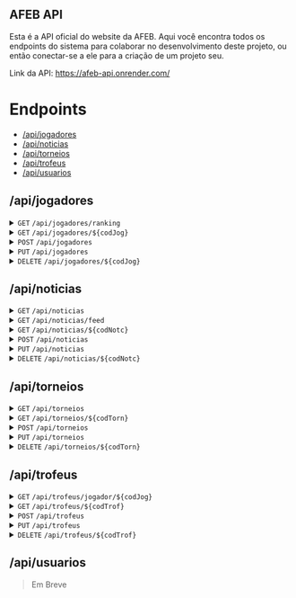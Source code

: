 ## AFEB API

Esta é a API oficial do website da AFEB. Aqui você encontra todos os endpoints
do sistema para colaborar no desenvolvimento deste projeto, ou então conectar-se
a ele para a criação de um projeto seu.

Link da API: <a href="https://afeb-api.onrender.com/">https://afeb-api.onrender.com/</a>

# Endpoints

* [/api/jogadores](#apijogadores)
* [/api/noticias](#apinoticias)
* [/api/torneios](#apitorneios)
* [/api/trofeus](#apitrofeus)
* [/api/usuarios](#apiusuarios)

## /api/jogadores

<details>
  <summary> <code>GET</code> <code>/api/jogadores/ranking</code> </summary>

  ### Descrição

  Retorna um ranking com o Top 10 jogadores mais bem rankeados da AFEB.

  ### Parâmetros

  > Nenhum

  ### Status codes

  | Status Code | Description |
  | :--- | :--- |
  | 200 | `OK` |
  | 500 | `INTERNAL SERVER ERROR` |

  ### Response
  ```js
  {
    "ranking": []object,
    "message": string || null,
    "error": string || null
  }
  ```

  Exemplo:
  ```js
  {
    "message": "Ranking encontrado com sucesso!",
    "ranking": [
      {
        "codJog": 1,
        "nome": "Lucas Guedes",
        "apelido": "Guedes",
        "tituloAFEB": "MNB",
        "info": "Fundador da AFEB.",
        "eloRapid": 3200,
        "eloBlitz": 3400,
        "dataNascimento": "2005-09-02",
        "trofeus": null
      },
      {
        "codJog": 2,
        "nome": "Bye",
        "apelido": null,
        "tituloAFEB": "GMB",
        "info": "O bye",
        "eloRapid": 9999,
        "eloBlitz": 9999,
        "dataNascimento": "0000-01-01",
        "trofeus": null
      }
    ]
  }
  ```
</details>

<details>
  <summary> <code>GET</code> <code>/api/jogadores/${codJog}</code> </summary>

  ### Descrição

  Retorna os dados de um jogador, juntamente de suas premiações na AFEB.

  ### Parâmetros

  | param.    |  tipo     | data type   | desc.                                                            |
  |-----------|-----------|-------------|------------------------------------------------------------------|
  | codJog    |  required | string      | Código do jogador a ser buscado.                                 |

  ### Status codes

  | Status Code | Description |
  | :--- | :--- |
  | 200 | `OK` |
  | 404 | `NOT FOUND` |
  | 500 | `INTERNAL SERVER ERROR` |

  ### Response
  ```js
  {
    "jogador": object,
    "message": string || null,
    "error": string || null
  }
  ```

  Exemplo:
  ```js
  {
    "jogador": {
      "codJog": 2,
      "nome": "Bye",
      "apelido": null,
      "tituloAFEB": "GMB",
      "info": "O bye",
      "eloRapid": 9999,
      "eloBlitz": 9999,
      "dataNascimento": "0000-01-01",
      "trofeus": [
        {
          "codTrof": 0,
          "codJog": 0,
          "codTorn": 0,
          "torneio": "1º Campeonato Mundial da FIDE",
          "posicao": 1
        }
      ]
    },
    "message": "Jogador encontrado com sucesso!"
  }
  ```
</details>

<details>
  <summary> <code>POST</code> <code>/api/jogadores</code> </summary>

  ### Descrição

  Registra um novo jogador no sistema

  ### Status codes

  | Status Code | Description |
  | :--- | :--- |
  | 201 | `CREATED` |
  | 400 | `BAD REQUEST` |
  | 500 | `INTERNAL SERVER ERROR` |

  ### Request body
  ```js
  {
    "nome": string,
    "apelido": string || null,
    "tituloAFEB": string || null,
    "info": string || null,
    "eloRapid": Number || null,
    "eloBlitz": Number || null,
    "dataNascimento": string
  }
  ```

  Exemplo:
  ```js
  {
    "nome": "Bye",
    "apelido": "Ciao",
    "tituloAFEB": "GMB",
    "info": "O bye.",
    "eloRapid": 9999,
    "eloBlitz": 9999,
    "dataNascimento": "1287-01-01"
  }
  ```

  ### Response
  ```js
  {
    "message": string || null,
    "error": string || null
  }
  ```

  Exemplo:
  ```js
  {
    "message": "Jogador registrado com sucesso!"
  }
  ```
</details>

<details>
  <summary> <code>PUT</code> <code>/api/jogadores</code> </summary>

  ### Descrição

  Atualiza os dados de um jogador no sistema

  ### Status codes

  | Status Code | Description |
  | :--- | :--- |
  | 200 | `OK` |
  | 400 | `BAD REQUEST` |
  | 404 | `NOT FOUND` |
  | 500 | `INTERNAL SERVER ERROR` |

  ### Request body
  ```js
  {
    "codJog": Number,
    "nome": string,
    "apelido": string || null,
    "tituloAFEB": string || null,
    "info": string || null,
    "eloRapid": Number || null,
    "eloBlitz": Number || null,
    "dataNascimento": string
  }
  ```

  Exemplo:
  ```js
  {
    "codJog": 0,
    "nome": "Bye",
    "apelido": "Ciao",
    "tituloAFEB": "GMB",
    "info": "O bye.",
    "eloRapid": 9999,
    "eloBlitz": 9999,
    "dataNascimento": "1287-01-01"
  }
  ```

  ### Response
  ```js
  {
    "message": string || null,
    "error": string || null
  }
  ```

  Exemplo:
  ```js
  {
    "message": "Jogador atualizado com sucesso!"
  }
  ```
</details>

<details>
  <summary> <code>DELETE</code> <code>/api/jogadores/${codJog}</code> </summary>

  ### Descrição

  Exclui um jogador permanentemente do sistema.

  ### Parâmetros

  | param.    |  tipo     | data type   | desc.                                                            |
  |-----------|-----------|-------------|------------------------------------------------------------------|
  | codJog    |  required | string      | Código do jogador a ser excluído.                                |

  ### Status codes

  | Status Code | Description |
  | :--- | :--- |
  | 200 | `OK` |
  | 400 | `BAD REQUEST` |
  | 404 | `NOT FOUND` |
  | 500 | `INTERNAL SERVER ERROR` |

  ### Response
  ```js
  {
    "message": string || null,
    "error": string || null
  }
  ```

  Exemplo:
  ```js
  {
    "message": "Jogador excluído com sucesso!"
  }
  ```
</details>

## /api/noticias

<details>
  <summary> <code>GET</code> <code>/api/noticias</code> </summary>

  ### Descrição

  Retorna todas as notícias da AFEB.

  > Em desenvolvimento
</details>

<details>
  <summary> <code>GET</code> <code>/api/noticias/feed</code> </summary>

  ### Descrição

  Retorna as 6 últimas notícias da AFEB.

  ### Parâmetros

  > Nenhum

  ### Status codes

  | Status Code | Description |
  | :--- | :--- |
  | 200 | `OK` |
  | 500 | `INTERNAL SERVER ERROR` |

  ### Response
  ```js
  {
    "noticias": []object || null,
    "message": string || null,
    "error": string || null
  }
  ```

  Exemplo:
  ```js
  {
    "message": "Notícias encontradas com sucesso!",
    "noticias": [
      {
        "codNotc": 1,
        "codAutor": "OGrandePoderosoB",
        "titulo": "AFEB continua existindo",
        "noticia": "Atualização para o dia de hoje: A AFEB ainda existe.",
        "dataPublicacao": "2023-11-24 11:23:50"
      }
    ]
  }
  ```
</details>

<details>
  <summary> <code>GET</code> <code>/api/noticias/${codNotc}</code> </summary>

  ### Descrição

  Retorna uma notícia específica do jornal da AFEB a partir de seu código.

  ### Parâmetros

  | param.    |  tipo     | data type   | desc.                                                            |
  |-----------|-----------|-------------|------------------------------------------------------------------|
  | codNotc   |  required | string      | Código de notícia a ser retornada.                               |

  ### Status codes

  | Status Code | Description |
  | :--- | :--- |
  | 200 | `OK` |
  | 404 | `NOT FOUND` |
  | 500 | `INTERNAL SERVER ERROR` |

  ### Response
  ```js
  {
    "noticia": object || null,
    "message": string || null,
    "error": string || null
  }
  ```

  Exemplo:
  ```js
  {
    "message": "Notícia encontrada com sucesso!",
    "noticia": {
      "codNotc": 7,
      "codAutor": "LucasMoraesGuede",
      "titulo": "Murilo Holtz se abstém do Torneio de Chess 960",
      "noticia": "A partir de hoje, quinta-feira (16), Murilo Holtz não irá mais participar do Torneio de Chess 960, pois irá fazer uma viagem aos Estados Unidos, e não será capaz de comparecer ao torneio até sexta-feira da próxima semana (24). Assim, o torneio agora acontecerá apenas entre 8 participantes e com um forte competidor a menos.",
      "dataPublicacao": "2023-11-16 17:38:59"
    }
  }
  ```
</details>

<details>
  <summary> <code>POST</code> <code>/api/noticias</code> </summary>

  ### Descrição

  Cria uma nova notícia.

  ### Status codes

  | Status Code | Description |
  | :--- | :--- |
  | 201 | `CREATED` |
  | 400 | `BAD REQUEST` |
  | 500 | `INTERNAL SERVER ERROR` |

  ### Request body
  ```js
  {
    "codAutor": string,
    "titulo": string,
    "noticia": string
  }
  ```

  Exemplo:
  ```js
  {
    "codAutor": "OGrandePoderosoB",
    "titulo": "AFEB continua existindo",
    "noticia": "Atualização para o dia de hoje: A AFEB ainda existe."
  }
  ```

  ### Response
  ```js
  {
    "message": string || null,
    "error": string || null
  }
  ```

  Exemplo:
  ```js
  {
    "message": "Notícia criada com sucesso!"
  }
  ```
</details>

<details>
  <summary> <code>PUT</code> <code>/api/noticias</code> </summary>

  ### Descrição

  Atualiza os dados de uma notícia

  ### Status codes

  | Status Code | Description |
  | :--- | :--- |
  | 200 | `OK` |
  | 400 | `BAD REQUEST` |
  | 404 | `NOT FOUND` |
  | 500 | `INTERNAL SERVER ERROR` |

  ### Request body
  ```js
  {
    "codNotc": Number,
    "codAutor": string,
    "titulo": string,
    "noticia": string
  }
  ```

  Exemplo:
  ```js
  {
    "codNotc": 2,
    "codAutor": "OGrandePoderosoB",
    "titulo": "AFEB continua existindo",
    "noticia": "Atualização para o dia de hoje: A AFEB ainda existe."
  }
  ```

  ### Response
  ```js
  {
    "message": string || null,
    "error": string || null
  }
  ```

  Exemplo:
  ```js
  {
    "message": "Notícia atualizada com sucesso!"
  }
  ```
</details>

<details>
  <summary> <code>DELETE</code> <code>/api/noticias/${codNotc}</code> </summary>

  ### Descrição

  Exclui uma notícia do sistema.

  ### Parâmetros

  | param.    |  tipo     | data type   | desc.                                                            |
  |-----------|-----------|-------------|------------------------------------------------------------------|
  | codNotc   |  required | string      | Código da notícia a ser excluída.                                |

  ### Status codes

  | Status Code | Description |
  | :--- | :--- |
  | 200 | `OK` |
  | 400 | `BAD REQUEST` |
  | 404 | `NOT FOUND` |
  | 500 | `INTERNAL SERVER ERROR` |

  ### Response
  ```js
  {
    "message": string || null,
    "error": string || null
  }
  ```

  Exemplo:
  ```js
  {
    "message": "Notícia excluída com sucesso!"
  }
  ```
</details>

## /api/torneios

<details>
  <summary> <code>GET</code> <code>/api/torneios</code> </summary>

  ### Descrição

  Retorna os dados de todos os torneios da AFEB.

  ### Parâmetros

  > Nenhum

  ### Status codes

  | Status Code | Description |
  | :--- | :--- |
  | 200 | `OK` |
  | 500 | `INTERNAL SERVER ERROR` |

  ### Response
  ```js
  {
    "torneios": []object || null,
    "message": string || null,
    "error": string || null
  }
  ```

  Exemplo:
  ```js
  {
    "message": "Torneios encontrados com sucesso!",
    "torneios": [
      {
        "codTorn": 0,
        "titulo": "Simultânea Oshiro vs. AFEB",
        "descricao": "Torneio de toda a AFEB contra o Oshiro jogando xadrez Oshiro.",
        "comentarios": "Oshiro destruiu a todos.",
        "dataInicio": "2024-01-01",
        "dataFim": "2024-01-02",
        "modo": "presencial",
        "participantes": 10,
        "placarFinal": "1º. Daniel Oshiro - 10/10\n2º. AFEB - 0/10"
      }
    ]
  }
  ```
</details>

<details>
  <summary> <code>GET</code> <code>/api/torneios/${codTorn}</code> </summary>

  ### Descrição

  Retorna os dados de um torneio específico da AFEB.

  ### Parâmetros

  | param.    |  tipo     | data type   | desc.                                                            |
  |-----------|-----------|-------------|------------------------------------------------------------------|
  | codTorn   |  required | string      | Código de torneio a ser retornado.                               |

  ### Status codes

  | Status Code | Description |
  | :--- | :--- |
  | 200 | `OK` |
  | 404 | `NOT FOUND` |
  | 500 | `INTERNAL SERVER ERROR` |

  ### Response
  ```js
  {
    "torneio": object || null,
    "message": string || null,
    "error": string || null
  }
  ```

  Exemplo:
  ```js
  {
    "message": "Torneio encontrado com sucesso!",
    "torneio": {
      "codTorn": 0,
      "titulo": "Simultânea Oshiro vs. AFEB",
      "descricao": "Torneio de toda a AFEB contra o Oshiro jogando xadrez Oshiro.",
      "comentarios": "Oshiro destruiu a todos.",
      "dataInicio": "2024-01-01",
      "dataFim": "2024-01-02",
      "modo": "presencial",
      "participantes": 10,
      "placarFinal": "1º. Daniel Oshiro - 9/9\n2º. AFEB - 0/9"
    }
  }
  ```
</details>

<details>
  <summary> <code>POST</code> <code>/api/torneios</code> </summary>

  ### Descrição

  Registra um novo torneio.

  ### Status codes

  | Status Code | Description |
  | :--- | :--- |
  | 201 | `CREATED` |
  | 400 | `BAD REQUEST` |
  | 500 | `INTERNAL SERVER ERROR` |

  ### Request body
  ```js
  {
    "titulo": string,
    "descricao": string,
    "comentarios": string || null,
    "dataInicio": string,
    "dataFim": string || null,
    "modo": string,
    "participantes": Number,
    "placarFinal": string || null
  }
  ```

  Exemplo:
  ```js
  {
    "titulo": "Simultânea Oshiro vs. AFEB",
    "descricao": "Torneio de toda a AFEB contra o Oshiro jogando xadrez Oshiro.",
    "comentarios": "Oshiro destruiu a todos.",
    "dataInicio": "2024-01-01",
    "dataFim": "2024-01-02",
    "modo": "presencial",
    "participantes": 10,
    "placarFinal": "1º. Daniel Oshiro - 9/9\n2º. AFEB - 0/9"
  }
  ```

  ### Response
  ```js
  {
    "message": string || null,
    "error": string || null
  }
  ```

  Exemplo:
  ```js
  {
    "message": "Torneio criado com sucesso!"
  }
  ```
</details>

<details>
  <summary> <code>PUT</code> <code>/api/torneios</code> </summary>

  ### Descrição

  Atualiza os dados de um torneio.

  ### Status codes

  | Status Code | Description |
  | :--- | :--- |
  | 200 | `OK` |
  | 400 | `BAD REQUEST` |
  | 404 | `NOT FOUND` |
  | 500 | `INTERNAL SERVER ERROR` |

  ### Request body
  ```js
  {
    "codTorn": Number,
    "titulo": string,
    "descricao": string,
    "comentarios": string || null,
    "dataInicio": string,
    "dataFim": string || null,
    "modo": string,
    "participantes": Number,
    "placarFinal": string || null
  }
  ```

  Exemplo:
  ```js
  {
    "codTorn": 0,
    "titulo": "Simultânea Oshiro vs. AFEB",
    "descricao": "Torneio de toda a AFEB contra o Oshiro jogando xadrez Oshiro.",
    "comentarios": "Oshiro destruiu a todos.",
    "dataInicio": "2024-01-01",
    "dataFim": "2024-01-02",
    "modo": "presencial",
    "participantes": 10,
    "placarFinal": "1º. Daniel Oshiro - 9/9\n2º. AFEB - 0/9"
  }
  ```

  ### Response
  ```js
  {
    "message": string || null,
    "error": string || null
  }
  ```

  Exemplo:
  ```js
  {
    "message": "Torneio editado com sucesso!"
  }
  ```
</details>

<details>
  <summary> <code>DELETE</code> <code>/api/torneios/${codTorn}</code> </summary>

  ### Descrição

  Exclui um torneio do sistema.

  ### Parâmetros

  | param.    |  tipo     | data type   | desc.                                                            |
  |-----------|-----------|-------------|------------------------------------------------------------------|
  | codTorn   |  required | string      | Código do torneio a ser excluído.                                |

  ### Status codes

  | Status Code | Description |
  | :--- | :--- |
  | 200 | `OK` |
  | 400 | `BAD REQUEST` |
  | 404 | `NOT FOUND` |
  | 500 | `INTERNAL SERVER ERROR` |

  ### Response
  ```js
  {
    "message": string || null,
    "error": string || null
  }
  ```

  Exemplo:
  ```js
  {
    "message": "Torneio excluído com sucesso!"
  }
  ```
</details>

## /api/trofeus

<details>
  <summary> <code>GET</code> <code>/api/trofeus/jogador/${codJog}</code> </summary>

  ### Descrição

  Retorna todas as premiações pela associação de um jogador da AFEB.

  ### Parâmetros

  | param.    |  tipo     | data type   | desc.                                                            |
  |-----------|-----------|-------------|------------------------------------------------------------------|
  | codJog    |  required | string      | Código do jogador a ter os troféus retornados.                   |

  ### Status codes

  | Status Code | Description |
  | :--- | :--- |
  | 200 | `OK` |
  | 400 | `BAD REQUEST` |
  | 404 | `NOT FOUND` |
  | 500 | `INTERNAL SERVER ERROR` |

  ### Response
  ```js
  {
    "trofeus": []object || null,
    "message": string || null,
    "error": string || null
  }
  ```

  Exemplo:
  ```js
  {
    "message": "Troféus encontrados com sucesso!",
    "trofeus": [
      {
        "codTrof": 1,
        "codJog": 1,
        "codTorn": 1,
        "torneio": "1º Campeonato Mundial da Biblioteca AFEB",
        "posicao": 1
      },
      {
        "codTrof": 4,
        "codJog": 1,
        "codTorn": 2,
        "torneio": "1º Torneio Suíço de Blitz AFEB",
        "posicao": 1
      }
    ]
  }
  ```
</details>

<details>
  <summary> <code>GET</code> <code>/api/trofeus/${codTrof}</code> </summary>

  ### Descrição

  Retorna os dados de uma premiação a partir de seu código.

  ### Parâmetros

  | param.    |  tipo     | data type   | desc.                                                            |
  |-----------|-----------|-------------|------------------------------------------------------------------|
  | codTrof   |  required | string      | Código de troféu a ser retornado.                                |

  ### Status codes

  | Status Code | Description |
  | :--- | :--- |
  | 200 | `OK` |
  | 404 | `NOT FOUND` |
  | 500 | `INTERNAL SERVER ERROR` |

  ### Response
  ```js
  {
    "trofeu": object || null,
    "message": string || null,
    "error": string || null
  }
  ```

  Exemplo:
  ```js
  {
    "message": "Troféu encontrado com sucesso!",
    "trofeu": {
      "codTrof": 1,
      "codJog": 1,
      "codTorn": 1,
      "torneio": "1º Campeonato Mundial da Biblioteca AFEB",
      "posicao": 1
    }
  }
  ```
</details>

<details>
  <summary> <code>POST</code> <code>/api/trofeus</code> </summary>

  ### Descrição

  Registra uma nova premiação.

  ### Status codes

  | Status Code | Description |
  | :--- | :--- |
  | 201 | `CREATED` |
  | 400 | `BAD REQUEST` |
  | 500 | `INTERNAL SERVER ERROR` |

  ### Request body
  ```js
  {
    "codJog": Number,
    "codTorn": Number,
    "posicao": Number
  }
  ```

  Exemplo:
  ```js
  {
    "codJog": 1,
    "codTorn": 12,
    "posicao": 1
  }
  ```

  ### Response
  ```js
  {
    "message": string || null,
    "error": string || null
  }
  ```

  Exemplo:
  ```js
  {
    "message": "Troféu registrado com sucesso!"
  }
  ```
</details>

<details>
  <summary> <code>PUT</code> <code>/api/trofeus</code> </summary>

  ### Descrição

  Atualiza os dados de uma premiação.

  ### Status codes

  | Status Code | Description |
  | :--- | :--- |
  | 200 | `OK` |
  | 400 | `BAD REQUEST` |
  | 404 | `NOT FOUND` |
  | 500 | `INTERNAL SERVER ERROR` |

  ### Request body
  ```js
  {
    "codTrof": Number,
    "codJog": Number,
    "codTorn": Number,
    "posicao": Number
  }
  ```

  Exemplo:
  ```js
  {
    "codTrof": 5,
    "codJog": 1,
    "codTorn": 12,
    "posicao": 1
  }
  ```

  ### Response
  ```js
  {
    "message": string || null,
    "error": string || null
  }
  ```

  Exemplo:
  ```js
  {
    "message": "Troféu atualizado com sucesso!"
  }
  ```
</details>

<details>
  <summary> <code>DELETE</code> <code>/api/trofeus/${codTrof}</code> </summary>

  ### Descrição

  Exclui uma premiação do sistema.

  ### Parâmetros

  | param.    |  tipo     | data type   | desc.                                                            |
  |-----------|-----------|-------------|------------------------------------------------------------------|
  | codTrof   |  required | string      | Código do troféu a ser excluído.                                 |

  ### Status codes

  | Status Code | Description |
  | :--- | :--- |
  | 200 | `OK` |
  | 400 | `BAD REQUEST` |
  | 404 | `NOT FOUND` |
  | 500 | `INTERNAL SERVER ERROR` |

  ### Response
  ```js
  {
    "message": string || null,
    "error": string || null
  }
  ```

  Exemplo:
  ```js
  {
    "message": "Troféu excluído com sucesso!"
  }
  ```
</details>

## /api/usuarios

> Em Breve